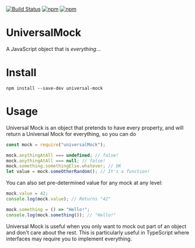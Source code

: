 [![Build Status](https://img.shields.io/travis/MeltingMosaic/UniversalMock/master.svg)](https://travis-ci.org/MeltingMosaic/UniversalMock)
[![npm](https://img.shields.io/npm/v/universal-mock.svg)](https://www.npmjs.com/package/universal-mock)
[![npm](https://img.shields.io/npm/dt/universal-mock.svg)](https://www.npmjs.com/package/universal-mock)

# UniversalMock
A JavaScript object that is _everything_...

# Install
```
npm install --save-dev universal-mock
```

# Usage
Universal Mock is an object that pretends to have every property, and will return a Universal Mock for everything, so you can do

```javascript
const mock = require("universalMock");

mock.anythingAtAll === undefined; // false!
mock.anythingAtAll === null; // false!
mock.something.somethingElse.whatever; // OK
let value = mock.someOtherRandom(); // It's a function!
```

You can also set pre-determined value for any mock at any level:
```javascript
mock.value = 42;
console.log(mock.value); // Returns "42"

mock.something = () => "Hello!";
console.log(mock.something()); // "Hello!"
```

Universal Mock is useful when you only want to mock out part of an object and don't care about the rest. This is particularly useful in TypeScript where interfaces may require
you to implement everything.
